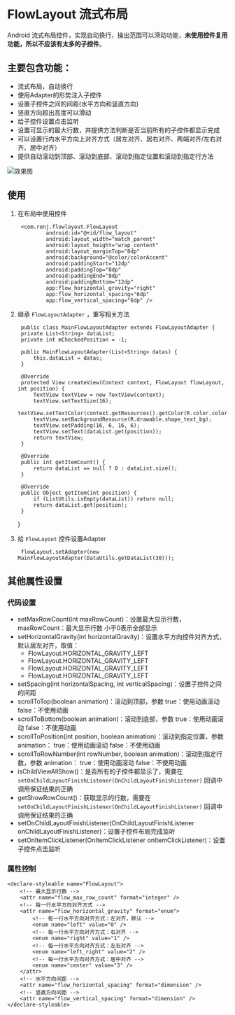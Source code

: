 # FlowLayout 流式布局
Android 流式布局控件，实现自动换行，操出范围可以滑动功能，**未使用控件复用功能，所以不应该有太多的子控件**。

## 主要包含功能：

* 流式布局，自动换行
* 使用Adapter的形势注入子控件
* 设置子控件之间的间距(水平方向和竖直方向)
* 竖直方向超出高度可以滑动
* 给子控件设置点击监听
* 设置可显示的最大行数，并提供方法判断是否当前所有的子控件都显示完成
* 可以设置行内水平方向上对齐方式（居左对齐、居右对齐、两端对齐/左右对齐、居中对齐）
* 提供自动滚动到顶部、滚动到底部、滚动到指定位置和滚动到指定行方法

![效果图](https://github.com/itrenjunhua/FlowLayout/blob/master/images/FlowLayout.gif)

## 使用

1. 在布局中使用控件

	    <com.renj.flowlayout.FlowLayout
	            android:id="@+id/flow_layout"
	            android:layout_width="match_parent"
	            android:layout_height="wrap_content"
	            android:layout_marginTop="8dp"
	            android:background="@color/colorAccent"
	            android:paddingStart="12dp"
	            android:paddingTop="8dp"
	            android:paddingEnd="8dp"
	            android:paddingBottom="12dp"
	            app:flow_horizontal_gravity="right"
	            app:flow_horizontal_spacing="6dp"
	            app:flow_vertical_spacing="6dp" />

2. 继承 `FlowLayoutAdapter` ，重写相关方法

		public class MainFlowLayoutAdapter extends FlowLayoutAdapter {
	    private List<String> dataList;
	    private int mCheckedPosition = -1;
	
	    public MainFlowLayoutAdapter(List<String> datas) {
	        this.dataList = datas;
	    }
	
	    @Override
	    protected View createView(Context context, FlowLayout flowLayout, int position) {
	        TextView textView = new TextView(context);
	        textView.setTextSize(16);
	        textView.setTextColor(context.getResources().getColor(R.color.color_text_grey));
	        textView.setBackgroundResource(R.drawable.shape_text_bg);
	        textView.setPadding(16, 6, 16, 6);
			textView.setText(dataList.get(position));
	        return textView;
	    }
	
	    @Override
	    public int getItemCount() {
	        return dataList == null ? 0 : dataList.size();
	    }
	
	    @Override
	    public Object getItem(int position) {
	        if (ListUtils.isEmpty(dataList)) return null;
	        return dataList.get(position);
	    }
	}

3. 给 `FlowLayout` 控件设置Adapter

		flowLayout.setAdapter(new MainFlowLayoutAdapter(DataUtils.getDataList(30)));

## 其他属性设置
### 代码设置

* setMaxRowCount(int maxRowCount)：设置最大显示行数，maxRowCount：最大显示行数  小于0表示全部显示
* setHorizontalGravity(int horizontalGravity)：设置水平方向控件对齐方式，默认居左对齐，取值：
	* FlowLayout.HORIZONTAL_GRAVITY_LEFT
	* FlowLayout.HORIZONTAL_GRAVITY_LEFT
	* FlowLayout.HORIZONTAL_GRAVITY_LEFT
	* FlowLayout.HORIZONTAL_GRAVITY_LEFT
* setSpacing(int horizontalSpacing, int verticalSpacing)：设置子控件之间的间距
* scrollToTop(boolean animation)：滚动到顶部，参数 true：使用动画滚动  false：不使用动画
* scrollToBottom(boolean animation)：滚动到底部，参数 true：使用动画滚动  false：不使用动画
* scrollToPosition(int position, boolean animation)：滚动到指定位置，参数 animation： true：使用动画滚动  false：不使用动画
* scrollToRowNumber(int rowNumber, boolean animation)：滚动到指定行数，参数 animation： true：使用动画滚动  false：不使用动画
* isChildViewAllShow()：是否所有的子控件都显示了，需要在 `setOnChildLayoutFinishListener(OnChildLayoutFinishListener)`  回调中调用保证结果的正确
* getShowRowCount()：获取显示的行数，需要在 `setOnChildLayoutFinishListener(OnChildLayoutFinishListener)`  回调中调用保证结果的正确
* setOnChildLayoutFinishListener(OnChildLayoutFinishListener onChildLayoutFinishListener)：设置子控件布局完成监听
* setOnItemClickListener(OnItemClickListener onItemClickListener)：设置子控件点击监听

### 属性控制

	<declare-styleable name="FlowLayout">
        <!-- 最大显示行数 -->
        <attr name="flow_max_row_count" format="integer" />
        <!-- 每一行水平方向对齐方式 -->
        <attr name="flow_horizontal_gravity" format="enum">
            <!-- 每一行水平方向对齐方式：左对齐，默认 -->
            <enum name="left" value="0" />
            <!-- 每一行水平方向对齐方式：右对齐 -->
            <enum name="right" value="1" />
            <!-- 每一行水平方向对齐方式：左右对齐 -->
            <enum name="left_right" value="2" />
            <!-- 每一行水平方向对齐方式：居中对齐 -->
            <enum name="center" value="3" />
        </attr>
        <!-- 水平方向间距 -->
        <attr name="flow_horizontal_spacing" format="dimension" />
        <!-- 竖直方向间距 -->
        <attr name="flow_vertical_spacing" format="dimension" />
    </declare-styleable>